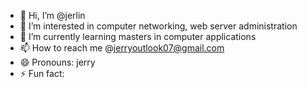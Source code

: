 - 👋 Hi, I’m @jerlin
- 👀 I’m interested in computer networking, web server administration
- 🌱 I’m currently learning masters in computer applications
- 📫 How to reach me @jerryoutlook07@gmail.com
- 😄 Pronouns: jerry
- ⚡ Fun fact: 

<!---
jerry-byte-ai/jerry-byte-ai is a ✨ special ✨ repository because its `README.md` (this file) appears on your GitHub profile.
You can click the Preview link to take a look at your changes.
--->

